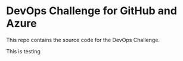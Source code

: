 # DevOps Challenge for GitHub and Azure

This repo contains the source code for the DevOps Challenge.

This is testing
